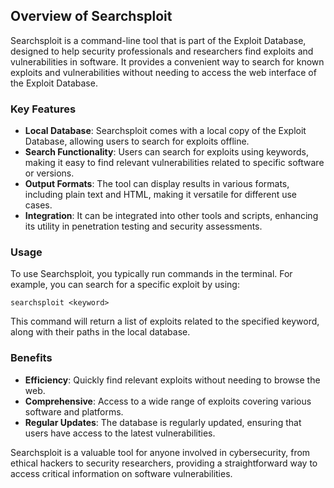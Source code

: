 ## Overview of Searchsploit

Searchsploit is a command-line tool that is part of the Exploit Database, designed to help security professionals and researchers find exploits and vulnerabilities in software. It provides a convenient way to search for known exploits and vulnerabilities without needing to access the web interface of the Exploit Database.

### Key Features

- **Local Database**: Searchsploit comes with a local copy of the Exploit Database, allowing users to search for exploits offline.
- **Search Functionality**: Users can search for exploits using keywords, making it easy to find relevant vulnerabilities related to specific software or versions.
- **Output Formats**: The tool can display results in various formats, including plain text and HTML, making it versatile for different use cases.
- **Integration**: It can be integrated into other tools and scripts, enhancing its utility in penetration testing and security assessments.

### Usage

To use Searchsploit, you typically run commands in the terminal. For example, you can search for a specific exploit by using:

```
searchsploit <keyword>
```

This command will return a list of exploits related to the specified keyword, along with their paths in the local database.

### Benefits

- **Efficiency**: Quickly find relevant exploits without needing to browse the web.
- **Comprehensive**: Access to a wide range of exploits covering various software and platforms.
- **Regular Updates**: The database is regularly updated, ensuring that users have access to the latest vulnerabilities.

Searchsploit is a valuable tool for anyone involved in cybersecurity, from ethical hackers to security researchers, providing a straightforward way to access critical information on software vulnerabilities.